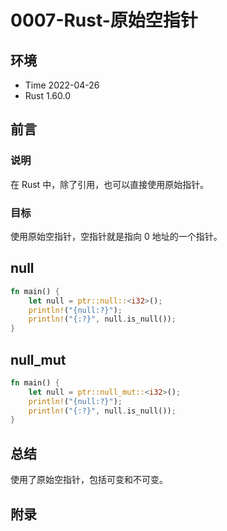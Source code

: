 # 0007-Rust-原始空指针

## 环境

- Time 2022-04-26
- Rust 1.60.0

## 前言

### 说明

在 Rust 中，除了引用，也可以直接使用原始指针。

### 目标

使用原始空指针，空指针就是指向 0 地址的一个指针。

## null

```rust
fn main() {
    let null = ptr::null::<i32>();
    println!("{null:?}");
    println!("{:?}", null.is_null());
}
```

## null_mut

```rust
fn main() {
    let null = ptr::null_mut::<i32>();
    println!("{null:?}");
    println!("{:?}", null.is_null());
}
```

## 总结

使用了原始空指针，包括可变和不可变。

## 附录
